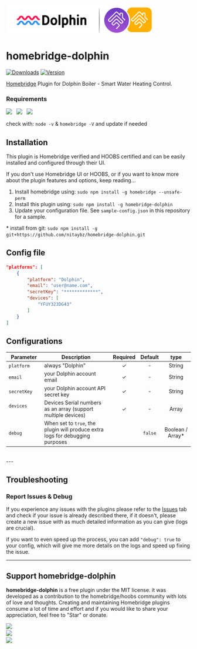 <img src="https://github.com/nitaybz/homebridge-dolphin/raw/master/branding/dolphin_homebridge.png" width="400px">


# homebridge-dolphin

[![Downloads](https://img.shields.io/npm/dt/homebridge-dolphin.svg?color=critical)](https://www.npmjs.com/package/homebridge-dolphin)
[![Version](https://img.shields.io/npm/v/homebridge-dolphin)](https://www.npmjs.com/package/homebridge-dolphin)<br>

[Homebridge](https://github.com/nfarina/homebridge) Plugin for Dolphin Boiler - Smart Water Heating Control.

### Requirements

<img src="https://img.shields.io/badge/node-%3E%3D10.17-brightgreen"> &nbsp;
<img src="https://img.shields.io/badge/homebridge-%3E%3D0.4.4-brightgreen"> &nbsp;
<img src="https://img.shields.io/badge/iOS-%3E%3D11.0.0-brightgreen">

check with: `node -v` & `homebridge -V` and update if needed

## Installation

This plugin is Homebridge verified and HOOBS certified and can be easily installed and configured through their UI.

If you don't use Homebridge UI or HOOBS, or if you want to know more about the plugin features and options, keep reading...

1. Install homebridge using: `sudo npm install -g homebridge --unsafe-perm`
2. Install this plugin using: `sudo npm install -g homebridge-dolphin`
3. Update your configuration file. See `sample-config.json` in this repository for a sample.

\* install from git: `sudo npm install -g git+https://github.com/nitaybz/homebridge-dolphin.git`

## Config file

``` json
"platforms": [
    {
        "platform": "Dolphin",
        "email": "user@name.com",
        "secretKey": "*************",
        "devices": [
            "YFUY323DG43"
        ]
    }
]
```

## Configurations

|             Parameter            |                       Description                       | Required |  Default  |  type  |
| -------------------------------- | ------------------------------------------------------- |:--------:|:---------:|:---------:|
| `platform`                       | always "Dolphin"    |     ✓    |      -    |  String  |
| `email`                       | your Dolphin account email     |     ✓    |      -    |  String  |
| `secretKey`                       | your Dolphin account API secret key                              |     ✓    |      -    |  String  |
| `devices`                       | Devices Serial numbers as an array (support multiple devices)  |     ✓    |      -    |  Array  |
| `debug`       |  When set to `true`, the plugin will produce extra logs for debugging purposes        |          |  `false` |   Boolean / Array*  |

<br>
---

## Troubleshooting

### Report Issues & Debug
If you experience any issues with the plugins please refer to the [Issues](https://github.com/nitaybz/homebridge-dolphin/issues) tab and check if your issue is already described there, if it doesn't, please create a new issue with as much detailed information as you can give (logs are crucial).<br>

if you want to even speed up the process, you can add `"debug": true` to your config, which will give me more details on the logs and speed up fixing the issue.

-----------------------

## Support homebridge-dolphin

**homebridge-dolphin** is a free plugin under the MIT license. it was developed as a contribution to the homebridge/hoobs community with lots of love and thoughts.
Creating and maintaining Homebridge plugins consume a lot of time and effort and if you would like to share your appreciation, feel free to "Star" or donate. 

<a target="blank" href="https://www.paypal.me/nitaybz"><img src="https://img.shields.io/badge/PayPal-Donate-blue.svg?logo=paypal"/></a><br>
<a target="blank" href="https://www.patreon.com/nitaybz"><img src="https://img.shields.io/badge/PATREON-Become a patron-red.svg?logo=patreon"/></a><br>
<a target="blank" href="https://ko-fi.com/nitaybz"><img src="https://img.shields.io/badge/Ko--Fi-Buy%20me%20a%20coffee-29abe0.svg?logo=ko-fi"/></a>